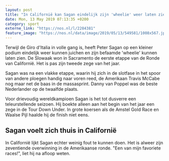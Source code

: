 ```yaml
---
layout: post
title: "In Californië kan Sagan eindelijk zijn 'wheelie' weer laten zien"
date: Mon, 13 May 2019 07:13:35 +0200
category: sport
externe_link: "https://nos.nl/l/2284381"
feature_image: "https://nos.nl/data/image/2019/05/13/549581/1008x567.jpg"
---
```


<p>Terwijl de Giro d'Italia in volle gang is, heeft Peter Sagan op een kleiner podium eindelijk weer kunnen juichen en zijn befaamde 'wheelie' kunnen laten zien. De Slowaak won in Sacramento de eerste etappe van de Ronde van Californië. Het is pas zijn tweede zege van het jaar.</p>
<p>Sagan was na een vlakke etappe, waarin hij zich in de slotfase in het spoor van andere ploegen handig naar voren reed, de Amerikaan Travis McCabe nog maar net de baas in de massasprint. Danny van Poppel was de beste Nederlander op de twaalfde plaats.</p>
<p>Voor drievoudig wereldkampioen Sagan is het tot dusverre een teleurstellende seizoen. Hij boekte alleen aan het begin van het jaar een zege in de Tour Down Under. In grote koersen als de Amstel Gold Race en Waalse Pijl haalde hij de finish niet eens.</p>
<h2>Sagan voelt zich thuis in Californië</h2>
<p>In Californië lijkt Sagan echter weinig fout te kunnen doen. Het is alweer zijn zeventiende overwinning in de Amerikaanse ronde. "Een van mijn favoriete races!", liet hij na afloop weten.</p>
